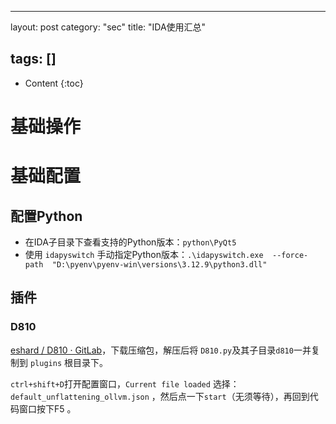 ﻿
---
layout:		post
category:	"sec"
title:		"IDA使用汇总"

tags:		[]
---
- Content
{:toc}
# 基础操作



# 基础配置

## 配置Python

- 在IDA子目录下查看支持的Python版本：`python\PyQt5`
- 使用 `idapyswitch` 手动指定Python版本：`.\idapyswitch.exe  --force-path  "D:\pyenv\pyenv-win\versions\3.12.9\python3.dll"`

## 插件

### D810

[eshard / D810 · GitLab](https://gitlab.com/eshard/d810)，下载压缩包，解压后将 `D810.py`及其子目录`d810`一并复制到 `plugins` 根目录下。

`ctrl+shift+D`打开配置窗口，`Current file loaded` 选择：`default_unflattening_ollvm.json` ，然后点一下`start`（无须等待），再回到代码窗口按下F5 。


